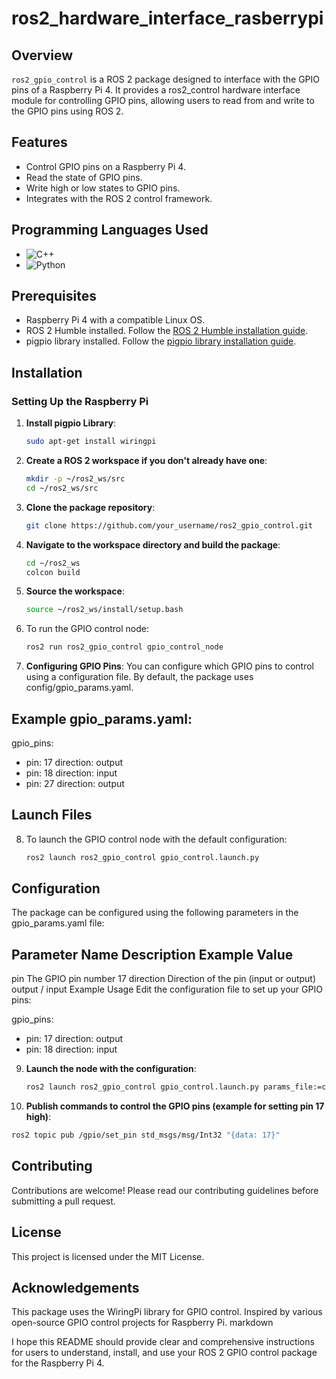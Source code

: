 # ros2_hardware_interface_rasberrypi

## Overview

`ros2_gpio_control` is a ROS 2 package designed to interface with the GPIO pins of a Raspberry Pi 4. It provides a ros2_control hardware interface module for controlling GPIO pins, allowing users to read from and write to the GPIO pins using ROS 2.

## Features

- Control GPIO pins on a Raspberry Pi 4.
- Read the state of GPIO pins.
- Write high or low states to GPIO pins.
- Integrates with the ROS 2 control framework.

## Programming Languages Used

- ![C++](https://img.shields.io/badge/C++-90%25-blue)
- ![Python](https://img.shields.io/badge/Python-10%25-yellow)

## Prerequisites

- Raspberry Pi 4 with a compatible Linux OS.
- ROS 2 Humble installed. Follow the [ROS 2 Humble installation guide](https://docs.ros.org/en/humble/Installation.html).
- pigpio library installed. Follow the [pigpio library installation guide](https://abyz.me.uk/rpi/pigpio/download.html).

## Installation

### Setting Up the Raspberry Pi

1. **Install pigpio Library**:
   ```bash
   sudo apt-get install wiringpi
   
2. **Create a ROS 2 workspace if you don't already have one**:
   ```bash
   mkdir -p ~/ros2_ws/src
   cd ~/ros2_ws/src
   
3. **Clone the package repository**:
   ```bash
   git clone https://github.com/your_username/ros2_gpio_control.git
   
4. **Navigate to the workspace directory and build the package**:
   ```bash
   cd ~/ros2_ws
   colcon build
   
5. **Source the workspace**:
   ```bash
   source ~/ros2_ws/install/setup.bash
   
6. To run the GPIO control node:
   ```bash
   ros2 run ros2_gpio_control gpio_control_node

7. **Configuring GPIO Pins**:
   You can configure which GPIO pins to control using a configuration file. By default, the package uses config/gpio_params.yaml.

## Example gpio_params.yaml:

gpio_pins:
  - pin: 17
    direction: output
  - pin: 18
    direction: input
  - pin: 27
    direction: output
    
## Launch Files
8. To launch the GPIO control node with the default configuration:
   ```bash
   ros2 launch ros2_gpio_control gpio_control.launch.py

## Configuration
The package can be configured using the following parameters in the gpio_params.yaml file:

## Parameter Name	Description	Example Value
pin	The GPIO pin number	17
direction	Direction of the pin (input or output)	output / input
Example Usage
Edit the configuration file to set up your GPIO pins:

gpio_pins:
  - pin: 17
    direction: output
  - pin: 18
    direction: input
    
9. **Launch the node with the configuration**:
   ```bash
   ros2 launch ros2_gpio_control gpio_control.launch.py params_file:=config/gpio_params.yaml


10. **Publish commands to control the GPIO pins (example for setting pin 17 high)**:
   ```bash
   ros2 topic pub /gpio/set_pin std_msgs/msg/Int32 "{data: 17}"
```
## Contributing
Contributions are welcome! Please read our contributing guidelines before submitting a pull request.

## License
This project is licensed under the MIT License.

## Acknowledgements
This package uses the WiringPi library for GPIO control.
Inspired by various open-source GPIO control projects for Raspberry Pi.
markdown


I hope this README should provide clear and comprehensive instructions for users to understand, install, and use your ROS 2 GPIO control package for the Raspberry Pi 4.







   
